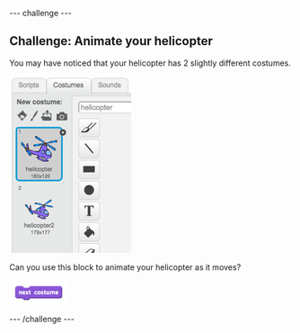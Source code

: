 --- challenge ---

## Challenge: Animate your helicopter
You may have noticed that your helicopter has 2 slightly different costumes.

![screenshot](images/flowers-helicopter-costumes.png)

Can you use this block to animate your helicopter as it moves?

![screenshot](images/flowers-helicopter-next.png)




--- /challenge ---